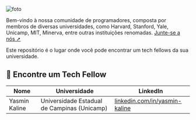 ![foto](https://github.com/Tech-Fellow/find-tech-fellow/assets/63754896/730b2cba-98c8-443d-a8a6-05fb8b79432d)

<h>

Bem-vindo à nossa comunidade de programadores, composta por membros de diversas universidades, como Harvard, Stanford, Yale, Unicamp, MIT, Minerva, entre outras instituições renomadas. [Junte-se a nós ➚](https://materiais.estudarfora.org.br/tech-fellow/)

Este repositório é o lugar onde você pode encontrar um tech fellows da sua universidade.

## 🔗 Encontre um Tech Fellow

| Nome                | Universidade                                      | LinkedIn                                                                                            |
|---------------------|---------------------------------------------------|-----------------------------------------------------------------------------------------------------|
| Yasmin Kaline       | Universidade Estadual de Campinas (Unicamp)       | [linkedin.com/in/yasmin-kaline](https://www.linkedin.com/in/yasmin-kaline/)                         |
